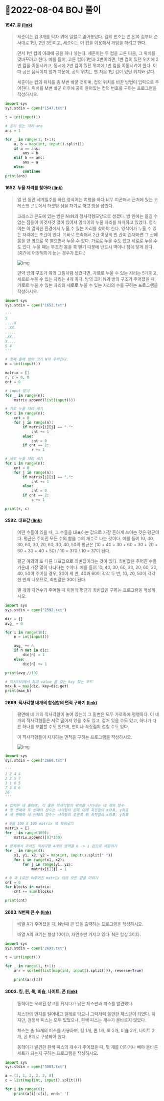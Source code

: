# 📌2022-08-04 BOJ 풀이



#### 1547. 공 [(link)](https://www.acmicpc.net/problem/1547)

> 세준이는 컵 3개를 탁자 위에 일렬로 엎어놓았다. 컵의 번호는 맨 왼쪽 컵부터 순서대로 1번, 2번 3번이고, 세준이는 이 컵을 이용해서 게임을 하려고 한다.
>
> 먼저 1번 컵의 아래에 공을 하나 넣는다. 세준이는 두 컵을 고른 다음, 그 위치를 맞바꾸려고 한다. 예를 들어, 고른 컵이 1번과 2번이라면, 1번 컵이 있던 위치에 2번 컵을 이동시키고, 동시에 2번 컵이 있던 위치에 1번 컵을 이동시켜야 한다. 이때 공은 움직이지 않기 때문에, 공의 위치는 맨 처음 1번 컵이 있던 위치와 같다.
>
> 세준이는 컵의 위치를 총 M번 바꿀 것이며, 컵의 위치를 바꾼 방법이 입력으로 주어진다. 위치를 M번 바꾼 이후에 공이 들어있는 컵의 번호를 구하는 프로그램을 작성하시오.

```python
import sys
sys.stdin = open("1547.txt")

t = int(input())

# 공이 있는 자리 ans
ans = 1

for _ in range(1, t+1):
    a, b = map(int, input().split())
    if a == ans:
        ans = b
    elif b == ans:
        ans = a
    else:
        continue
print(ans)
```



#### 1652. 누울 자리를 찾아라 [(link)](https://www.acmicpc.net/problem/1652)

> 일 년 동안 세계일주를 하던 영식이는 여행을 하다 너무 피곤해서 근처에 있는 코레스코 콘도에서 하룻밤 잠을 자기로 하고 방을 잡았다.
>
> 코레스코 콘도에 있는 방은 NxN의 정사각형모양으로 생겼다. 방 안에는 옮길 수 없는 짐들이 이것저것 많이 있어서 영식이의 누울 자리를 차지하고 있었다. 영식이는 이 열악한 환경에서 누울 수 있는 자리를 찾아야 한다. 영식이가 누울 수 있는 자리에는 조건이 있다. 똑바로 연속해서 2칸 이상의 빈 칸이 존재하면 그 곳에 몸을 양 옆으로 쭉 뻗으면서 누울 수 있다. 가로로 누울 수도 있고 세로로 누울 수도 있다. 누울 때는 무조건 몸을 쭉 뻗기 때문에 반드시 벽이나 짐에 닿게 된다. (중간에 어정쩡하게 눕는 경우가 없다.)
>
> ![img](https://www.acmicpc.net/JudgeOnline/upload/201005/map.PNG)
>
> 만약 방의 구조가 위의 그림처럼 생겼다면, 가로로 누울 수 있는 자리는 5개이고, 세로로 누울 수 있는 자리는 4개 이다. 방의 크기 N과 방의 구조가 주어졌을 때, 가로로 누울 수 있는 자리와 세로로 누울 수 있는 자리의 수를 구하는 프로그램을 작성하시오.

```python
import sys
sys.stdin = open("1652.txt")

'''
5
....X
..XX.
.....
.XX..
X....
5 4
'''

# 첫째 줄에 방의 크기 N이 주어진다.
n = int(input())

matrix = []
r, c = 0, 0
cnt = 0

# input 받기
for _ in range(n):
    matrix.append(list(input()))

# 가로 누울 자리 세기
for i in range(n):
    cnt = 0
    for j in range(n):
        if matrix[i][j] == ".":
            cnt += 1
        else:
            cnt = 0
        if cnt == 2:
            r += 1

# 세로 누울 자리 세기
for i in range(n):
    cnt = 0
    for j in range(n):
        if matrix[j][i] == ".":
            cnt += 1
        else:
            cnt = 0
        if cnt == 2:
            c += 1

print(r, c)
```



#### 2592. 대표값 [(link)](https://www.acmicpc.net/problem/2592)

> 어떤 수들이 있을 때, 그 수들을 대표하는 값으로 가장 흔하게 쓰이는 것은 평균이다. 평균은 주어진 모든 수의 합을 수의 개수로 나눈 것이다. 예를 들어 10, 40, 30, 60, 30, 20, 60, 30, 40, 50의 평균은 (10 + 40 + 30 + 60 + 30 + 20 + 60 + 30 + 40 + 50) / 10 = 370 / 10 = 37이 된다.
>
> 평균 이외의 또 다른 대표값으로 최빈값이라는 것이 있다. 최빈값은 주어진 수들 가운데 가장 많이 나타나는 수이다. 예를 들어 10, 40, 30, 60, 30, 20, 60, 30, 40, 50이 주어질 경우, 30이 세 번, 40과 60이 각각 두 번, 10, 20, 50이 각각 한 번씩 나오므로, 최빈값은 30이 된다.
>
> 열 개의 자연수가 주어질 때 이들의 평균과 최빈값을 구하는 프로그램을 작성하시오.

```python
import sys
sys.stdin = open("2592.txt")

dic = {}
avg_ = 0

for i in range(10):
    n = int(input())

    avg_ += n
    if n not in dic:
        dic[n] = 1
    else:
        dic[n] += 1

print(avg_//10)

# 딕셔너리에서 최대 value 를 갖는 key 찾는 코드
max_k = max(dic, key=dic.get)
print(max_k)
```



#### 2669. 직사각형 네개의 합집합의 면적 구하기 [(link)](https://www.acmicpc.net/problem/2669)

> 평면에 네 개의 직사각형이 놓여 있는데 그 밑변은 모두 가로축에 평행하다. 이 네 개의 직사각형들은 서로 떨어져 있을 수도 있고, 겹쳐 있을 수도 있고, 하나가 다른 하나를 포함할 수도 있으며, 변이나 꼭짓점이 겹칠 수도 있다.
>
> 이 직사각형들이 차지하는 면적을 구하는 프로그램을 작성하시오.
>
> ![img](https://www.acmicpc.net/upload/images/8vR77Ew2O2PqvZ1lER716.png)

```python
import sys
sys.stdin = open("2669.txt")

'''
1 2 4 4
2 3 5 7
3 1 6 5
7 3 8 6
26
'''

# 입력은 네 줄이며, 각 줄은 직사각형의 위치를 나타내는 네 개의 정수
# 첫 번째와 두 번째의 정수는 사각형의 왼쪽 아래 꼭짓점의 x좌표, y좌표
# 세 번째와 네 번째의 정수는 사각형의 오른쪽 위 꼭짓점의 x좌표, y좌표

# 0을 100 X 100 matrix 에 채워넣기
matrix = []
for _ in range(100):
    matrix.append([0]*100)

# 문제에서 주어진 직사각형 4개의 영역을 0 -> 1 값으로 매핑하기
for _ in range(4):
    x1, y1, x2, y2 = map(int, input().split(" "))
    for i in range(x1, x2):
        for j in range(y1, y2):
            matrix[i][j] = 1

# 0 과 1로만 이루어진 matrix 위의 모든 값을 더하기
cnt = 0
for blocks in matrix:
    cnt += sum(blocks)

print(cnt)
```



#### 2693. N번째 큰 수 [(link)](https://www.acmicpc.net/problem/2693)

> 배열 A가 주어졌을 때, N번째 큰 값을 출력하는 프로그램을 작성하시오.
>
> 배열 A의 크기는 항상 10이고, 자연수만 가지고 있다. N은 항상 3이다.

```python
import sys
sys.stdin = open("2693.txt")

t = int(input())

for _ in range(1, t+1):
    arr = sorted(list(map(int, input().split())), reverse=True)
    
    print(arr[2])
```



#### 3003. 킹, 퀸, 룩, 비숍, 나이트, 폰 [(link)](https://www.acmicpc.net/problem/3003)

> 동혁이는 오래된 창고를 뒤지다가 낡은 체스판과 피스를 발견했다.
>
> 체스판의 먼지를 털어내고 걸레로 닦으니 그럭저럭 쓸만한 체스판이 되었다. 하지만, 검정색 피스는 모두 있었으나, 흰색 피스는 개수가 올바르지 않았다.
>
> 체스는 총 16개의 피스를 사용하며, 킹 1개, 퀸 1개, 룩 2개, 비숍 2개, 나이트 2개, 폰 8개로 구성되어 있다.
>
> 동혁이가 발견한 흰색 피스의 개수가 주어졌을 때, 몇 개를 더하거나 빼야 올바른 세트가 되는지 구하는 프로그램을 작성하시오.

```python
import sys
sys.stdin = open("3003.txt")

a = [1, 1, 2, 2, 2, 8]
c = list(map(int, input().split()))

for i in range(6):
    print(a[i]-c[i], end=' ')
```

